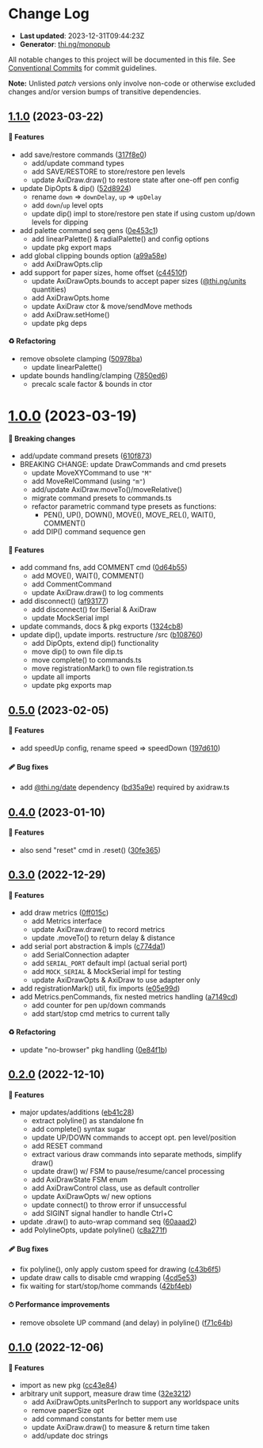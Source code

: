 # Change Log

- **Last updated**: 2023-12-31T09:44:23Z
- **Generator**: [thi.ng/monopub](https://thi.ng/monopub)

All notable changes to this project will be documented in this file.
See [Conventional Commits](https://conventionalcommits.org/) for commit guidelines.

**Note:** Unlisted _patch_ versions only involve non-code or otherwise excluded changes
and/or version bumps of transitive dependencies.

## [1.1.0](https://github.com/thi-ng/umbrella/tree/@thi.ng/axidraw@1.1.0) (2023-03-22)

#### 🚀 Features

- add save/restore commands ([317f8e0](https://github.com/thi-ng/umbrella/commit/317f8e0))
  - add/update command types
  - add SAVE/RESTORE to store/restore pen levels
  - update AxiDraw.draw() to restore state after one-off pen config
- update DipOpts & dip() ([52d8924](https://github.com/thi-ng/umbrella/commit/52d8924))
  - rename `down` => `downDelay`, `up` => `upDelay`
  - add `down`/`up` level opts
  - update dip() impl to store/restore pen state if using custom
    up/down levels for dipping
- add palette command seq gens ([0e453c1](https://github.com/thi-ng/umbrella/commit/0e453c1))
  - add linearPalette() & radialPalette() and config options
  - update pkg export maps
- add global clipping bounds option ([a99a58e](https://github.com/thi-ng/umbrella/commit/a99a58e))
  - add AxiDrawOpts.clip
- add support for paper sizes, home offset ([c44510f](https://github.com/thi-ng/umbrella/commit/c44510f))
  - update AxiDrawOpts.bounds to accept paper sizes ([@thi.ng/units](https://github.com/thi-ng/umbrella/tree/main/packages/units) quantities)
  - add AxiDrawOpts.home
  - update AxiDraw ctor & move/sendMove methods
  - add AxiDraw.setHome()
  - update pkg deps

#### ♻️ Refactoring

- remove obsolete clamping ([50978ba](https://github.com/thi-ng/umbrella/commit/50978ba))
  - update linearPalette()
- update bounds handling/clamping ([7850ed6](https://github.com/thi-ng/umbrella/commit/7850ed6))
  - precalc scale factor & bounds in ctor

# [1.0.0](https://github.com/thi-ng/umbrella/tree/@thi.ng/axidraw@1.0.0) (2023-03-19)

#### 🛑 Breaking changes

- add/update command presets ([610f873](https://github.com/thi-ng/umbrella/commit/610f873))
- BREAKING CHANGE: update DrawCommands and cmd presets
  - update MoveXYCommand to use `"M"`
  - add MoveRelCommand (using `"m"`)
  - add/update AxiDraw.moveTo()/moveRelative()
  - migrate command presets to commands.ts
  - refactor parametric command type presets as functions:
    -  PEN(), UP(), DOWN(), MOVE(), MOVE_REL(), WAIT(), COMMENT()
  - add DIP() command sequence gen

#### 🚀 Features

- add command fns, add COMMENT cmd ([0d64b55](https://github.com/thi-ng/umbrella/commit/0d64b55))
  - add MOVE(), WAIT(), COMMENT()
  - add CommentCommand
  - update AxiDraw.draw() to log comments
- add disconnect() ([af93177](https://github.com/thi-ng/umbrella/commit/af93177))
  - add disconnect() for ISerial & AxiDraw
  - update MockSerial impl
- update commands, docs & pkg exports ([1324cb8](https://github.com/thi-ng/umbrella/commit/1324cb8))
- update dip(), update imports. restructure /src ([b108760](https://github.com/thi-ng/umbrella/commit/b108760))
  - add DipOpts, extend dip() functionality
  - move dip() to own file dip.ts
  - move complete() to commands.ts
  - move registrationMark() to own file registration.ts
  - update all imports
  - update pkg exports map

## [0.5.0](https://github.com/thi-ng/umbrella/tree/@thi.ng/axidraw@0.5.0) (2023-02-05)

#### 🚀 Features

- add speedUp config, rename speed => speedDown ([197d610](https://github.com/thi-ng/umbrella/commit/197d610))

#### 🩹 Bug fixes

- add [@thi.ng/date](https://github.com/thi-ng/umbrella/tree/main/packages/date) dependency ([bd35a9e](https://github.com/thi-ng/umbrella/commit/bd35a9e))
  required by axidraw.ts

## [0.4.0](https://github.com/thi-ng/umbrella/tree/@thi.ng/axidraw@0.4.0) (2023-01-10)

#### 🚀 Features

- also send "reset" cmd in .reset() ([30fe365](https://github.com/thi-ng/umbrella/commit/30fe365))

## [0.3.0](https://github.com/thi-ng/umbrella/tree/@thi.ng/axidraw@0.3.0) (2022-12-29)

#### 🚀 Features

- add draw metrics ([0ff015c](https://github.com/thi-ng/umbrella/commit/0ff015c))
  - add Metrics interface
  - update AxiDraw.draw() to record metrics
  - update .moveTo() to return delay & distance
- add serial port abstraction & impls ([c774da1](https://github.com/thi-ng/umbrella/commit/c774da1))
  - add SerialConnection adapter
  - add `SERIAL_PORT` default impl (actual serial port)
  - add `MOCK_SERIAL` & MockSerial impl for testing
  - update AxiDrawOpts & AxiDraw to use adapter only
- add registrationMark() util, fix imports ([e05e99d](https://github.com/thi-ng/umbrella/commit/e05e99d))
- add Metrics.penCommands, fix nested metrics handling ([a7149cd](https://github.com/thi-ng/umbrella/commit/a7149cd))
  - add counter for pen up/down commands
  - add start/stop cmd metrics to current tally

#### ♻️ Refactoring

- update "no-browser" pkg handling ([0e84f1b](https://github.com/thi-ng/umbrella/commit/0e84f1b))

## [0.2.0](https://github.com/thi-ng/umbrella/tree/@thi.ng/axidraw@0.2.0) (2022-12-10)

#### 🚀 Features

- major updates/additions ([eb41c28](https://github.com/thi-ng/umbrella/commit/eb41c28))
  - extract polyline() as standalone fn
  - add complete() syntax sugar
  - update UP/DOWN commands to accept opt. pen level/position
  - add RESET command
  - extract various draw commands into separate methods, simplify draw()
  - update draw() w/ FSM to pause/resume/cancel processing
  - add AxiDrawState FSM enum
  - add AxiDrawControl class, use as default controller
  - update AxiDrawOpts w/ new options
  - update connect() to throw error if unsuccessful
  - add SIGINT signal handler to handle Ctrl+C
- update .draw() to auto-wrap command seq ([60aaad2](https://github.com/thi-ng/umbrella/commit/60aaad2))
- add PolylineOpts, update polyline() ([c8a271f](https://github.com/thi-ng/umbrella/commit/c8a271f))

#### 🩹 Bug fixes

- fix polyline(), only apply custom speed for drawing ([c43b6f5](https://github.com/thi-ng/umbrella/commit/c43b6f5))
- update draw calls to disable cmd wrapping ([4cd5e53](https://github.com/thi-ng/umbrella/commit/4cd5e53))
- fix waiting for start/stop/home commands ([42bf4eb](https://github.com/thi-ng/umbrella/commit/42bf4eb))

#### ⏱ Performance improvements

- remove obsolete UP command (and delay) in polyline() ([f71c64b](https://github.com/thi-ng/umbrella/commit/f71c64b))

## [0.1.0](https://github.com/thi-ng/umbrella/tree/@thi.ng/axidraw@0.1.0) (2022-12-06)

#### 🚀 Features

- import as new pkg ([cc43e84](https://github.com/thi-ng/umbrella/commit/cc43e84))
- arbitrary unit support, measure draw time ([32e3212](https://github.com/thi-ng/umbrella/commit/32e3212))
  - add AxiDrawOpts.unitsPerInch to support any worldspace units
  - remove paperSize opt
  - add command constants for better mem use
  - update AxiDraw.draw() to measure & return time taken
  - add/update doc strings
